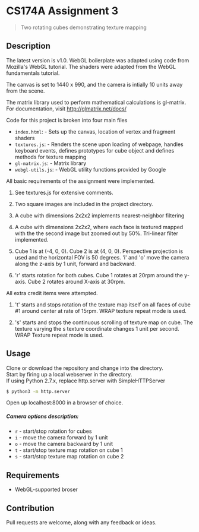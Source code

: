 # CS174A Assignment 3

> Two rotating cubes demonstrating texture mapping 

## Description 

The latest version is v1.0.
WebGL boilerplate was adapted using code from Mozilla's WebGL tutorial. 
The shaders were adapted from the WebGL fundamentals tutorial. 

The canvas is set to 1440 x 990, and the camera is intially 
10 units away from the scene. 

The matrix library used to perform mathematical calculations is gl-matrix. 
For documentation, visit http://glmatrix.net/docs/

Code for this project is broken into four main files

- `index.html`:				- Sets up the canvas, location of vertex and fragment shaders
- `textures.js`: 			- Renders the scene upon loading of webpage, handles 
							keyboard events, defines prototypes for cube object and defines
							methods for texture mapping
- `gl-matrix.js`: 			- Matrix library 
- `webgl-utils.js`:			- WebGL utility functions provided by Google 

All basic requirements of the assignment were implemented.

1. See textures.js for extensive comments. 

2. Two square images are included in the project directory. 

3. A cube with dimensions 2x2x2 implements nearest-neighbor filtering

4. A cube with dimensions 2x2x2, where each face is textured mapped with 
the the second image but zoomed out by 50%. Tri-linear filter implemented.

5. Cube 1 is at (-4, 0, 0). Cube 2 is at (4, 0, 0). Perspective 
projection is used and the horizontal FOV is 50 degrees. 'i' and 'o'
move the camera along the z-axis by 1 unit, forward and backward. 

6. 'r' starts rotation for both cubes. Cube 1 rotates at 20rpm around 
the y-axis. Cube 2 rotates around X-axis at 30rpm. 

All extra credit items were attempted. 

1. 't' starts and stops rotation of the texture map itself on all faces 
of cube #1 around center at rate of 15rpm. WRAP texture repeat mode is used. 

2. 's' starts and stops the continuous scrolling of texture map on cube.
The texture varying the s texture coordinate changes 1 unit per 
second. WRAP Texture repeat mode is used. 

## Usage

Clone or download the repository and change into the directory.  
Start by firing up a local webserver in the directory.  
If using Python 2.7.x, replace http.server with SimpleHTTPServer  

```sh
$ python3 -m http.server 

```

Open up localhost:8000 in a browser of choice. 

##### Camera options description:

- `r` - start/stop rotation for cubes 
- `i` - move the camera forward by 1 unit
- `o` - move the camera backward by 1 unit
- `t` - start/stop texture map rotation on cube 1
- `s` - start/stop texture map rotation on cube 2 

## Requirements
- WebGL-supported broser 

## Contribution
Pull requests are welcome, along with any feedback or ideas.


